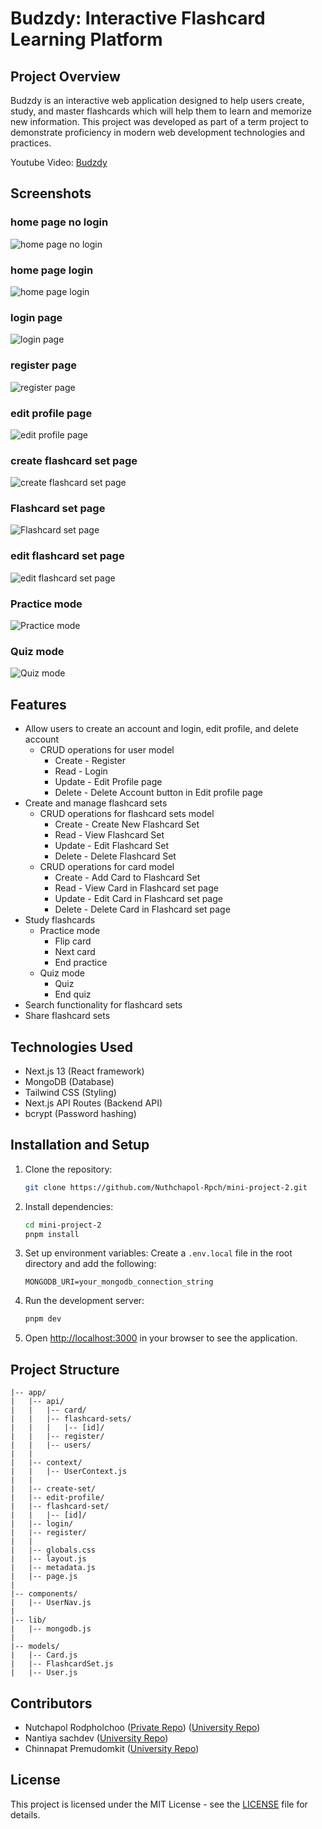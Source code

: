 # Budzdy: Interactive Flashcard Learning Platform

## Project Overview

Budzdy is an interactive web application designed to help users create, study, and master flashcards which will help them to learn and memorize new information. This project was developed as part of a term project to demonstrate proficiency in modern web development technologies and practices.

Youtube Video: [Budzdy](https://www.youtube.com/watch?v=iGq_3xEFq9w)

## Screenshots

### home page no login

![home page no login](./img/home_page_nologin.png)

### home page login

![home page login](./img/home_page.png)

### login page

![login page](./img/login_page.png)

### register page

![register page](./img/register_page.png)

### edit profile page

![edit profile page](./img/edit_profile_page.png)  

### create flashcard set page

![create flashcard set page](./img/create_page.png)  

### Flashcard set page

![Flashcard set page](./img/Flashcardset_page.png)  

### edit flashcard set page

![edit flashcard set page](./img/edit_page.png)  

### Practice mode

![Practice mode](./img/practice_page.png)  

### Quiz mode

![Quiz mode](./img/quiz_page.png)  

## Features

- Allow users to create an account and login, edit profile, and delete account
  - CRUD operations for user model
    - Create - Register
    - Read - Login
    - Update - Edit Profile page
    - Delete - Delete Account button in Edit profile page
- Create and manage flashcard sets
  - CRUD operations for flashcard sets model
    - Create - Create New Flashcard Set
    - Read - View Flashcard Set
    - Update - Edit Flashcard Set
    - Delete - Delete Flashcard Set
  - CRUD operations for card model
    - Create - Add Card to Flashcard Set
    - Read - View Card in Flashcard set page
    - Update - Edit Card in Flashcard set page
    - Delete - Delete Card in Flashcard set page
- Study flashcards
  - Practice mode
    - Flip card
    - Next card
    - End practice
  - Quiz mode
    - Quiz
    - End quiz
- Search functionality for flashcard sets
- Share flashcard sets

## Technologies Used

- Next.js 13 (React framework)
- MongoDB (Database)
- Tailwind CSS (Styling)
- Next.js API Routes (Backend API)
- bcrypt (Password hashing)

## Installation and Setup

1. Clone the repository:

   ```bash
   git clone https://github.com/Nuthchapol-Rpch/mini-project-2.git
   ```

2. Install dependencies:

   ```bash
   cd mini-project-2
   pnpm install
   ```

3. Set up environment variables:
   Create a `.env.local` file in the root directory and add the following:

   ```.env
   MONGODB_URI=your_mongodb_connection_string
   ```

4. Run the development server:

   ```bash
   pnpm dev
   ```

5. Open [http://localhost:3000](http://localhost:3000) in your browser to see the application.

## Project Structure

```text
|-- app/
|   |-- api/
|   |   |-- card/
|   |   |-- flashcard-sets/
|   |   |   |-- [id]/
|   |   |-- register/
|   |   |-- users/
|   |
|   |-- context/
|   |   |-- UserContext.js
|   |
|   |-- create-set/
|   |-- edit-profile/
|   |-- flashcard-set/
|   |   |-- [id]/
|   |-- login/
|   |-- register/
|   |
|   |-- globals.css
|   |-- layout.js
|   |-- metadata.js
|   |-- page.js
|
|-- components/
|   |-- UserNav.js
|
|-- lib/
|   |-- mongodb.js
|
|-- models/
|   |-- Card.js
|   |-- FlashcardSet.js
|   |-- User.js
```

## Contributors

- Nutchapol Rodpholchoo ([Private Repo](https://github.com/Smiffeed)) ([University Repo](https://github.com/Nuthchapol-Rpch))
- Nantiya sachdev ([University Repo](https://github.com/Beingka-source))
- Chinnapat Premudomkit ([University Repo](https://github.com/MrShojiChin))

## License

This project is licensed under the MIT License - see the [LICENSE](LICENSE) file for details.
